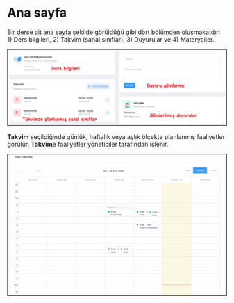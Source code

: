 # Ana sayfa

Bir derse ait ana sayfa şekilde görüldüğü gibi dört bölümden oluşmakatdır: 1) Ders bilgileri, 2) Takvim (sanal sınıflar), 3) Duyurular ve 4) Materyaller. <br>

<img style="border:1px solid black" src="assets/images/ders.png"/> <br>

**Takvim** seçildiğinde günlük, haftalık veya aylık ölçekte planlanmış faaliyetler görülür. **Takvim**e faaliyetler yöneticiler tarafından işlenir.

<img style="border:1px solid black" src="assets/images/takvim.png"/> <br> 